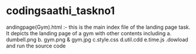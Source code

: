 # codingsaathi_taskno1
andingpage(Gym).html :- this is the main index file of the landing page task. It depicts the landing page of a gym with other contents including a. dumbell.png b. gym.png & gym.jpg c.style.css d.util.cdd e.time.js .dowload and run the source code
